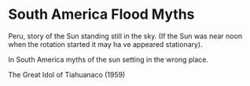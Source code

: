 # South America Flood Myths

Peru, story of the Sun standing still in the sky. (If the Sun was near noon when the rotation started it may ha ve appeared stationary).

In South America myths of the sun setting in the wrong place.

The Great Idol of Tiahuanaco (1959)